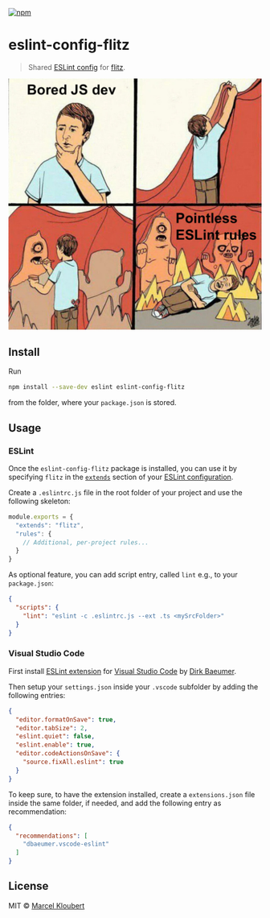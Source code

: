[![npm](https://img.shields.io/npm/v/eslint-config-flitz.svg)](https://www.npmjs.com/package/eslint-config-flitz)

# eslint-config-flitz

> Shared [ESLint config](http://eslint.org/docs/developer-guide/shareable-configs.html) for [flitz](https://github.com/flitz-js/flitz).

![meme](https://raw.githubusercontent.com/flitz-js/eslint-config/master/assets/meme.jpg)

## Install

Run

```bash
npm install --save-dev eslint eslint-config-flitz
```

from the folder, where your `package.json` is stored.

## Usage

### ESLint

Once the `eslint-config-flitz` package is installed, you can use it by specifying `flitz` in the [`extends`](http://eslint.org/docs/user-guide/configuring#extending-configuration-files) section of your [ESLint configuration](http://eslint.org/docs/user-guide/configuring).

Create a `.eslintrc.js` file in the root folder of your project and use the following skeleton:

```js
module.exports = {
  "extends": "flitz",
  "rules": {
    // Additional, per-project rules...
  }
}
```

As optional feature, you can add script entry, called `lint` e.g., to your `package.json`:

```json
{
  "scripts": {
    "lint": "eslint -c .eslintrc.js --ext .ts <mySrcFolder>"
  }
}
```

### Visual Studio Code

First install [ESLint extension](https://marketplace.visualstudio.com/items?itemName=dbaeumer.vscode-eslint) for [Visual Studio Code](https://code.visualstudio.com/) by [Dirk Baeumer](https://marketplace.visualstudio.com/publishers/dbaeumer).

Then setup your `settings.json` inside your `.vscode` subfolder by adding the following entries:

```json
{
  "editor.formatOnSave": true,
  "editor.tabSize": 2,
  "eslint.quiet": false,
  "eslint.enable": true,
  "editor.codeActionsOnSave": {
    "source.fixAll.eslint": true
  }
}
```

To keep sure, to have the extension installed, create a `extensions.json` file inside the same folder, if needed, and add the following entry as recommendation:

```json
{
  "recommendations": [
    "dbaeumer.vscode-eslint"
  ]
}
```

## License

MIT © [Marcel Kloubert](https://github.com/mkloubert)
